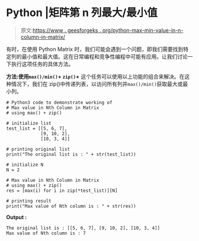 # Python |矩阵第 n 列最大/最小值

> 原文:[https://www . geesforgeks . org/python-max-min-value-in-n-column-in-matrix/](https://www.geeksforgeeks.org/python-max-min-value-in-nth-column-in-matrix/)

有时，在使用 Python Matrix 时，我们可能会遇到一个问题，即我们需要找到特定列的最小值和最大值。这在日常编程和竞争性编程中可能有应用。让我们讨论一下执行这项任务的具体方法。

**方法:使用`max()/min()`+ `zip()`+**
这个任务可以使用以上功能的组合来解决。在这种情况下，我们在 zip()中传递列表，以访问所有列并`max()/min()`获取最大或最小列。

```
# Python3 code to demonstrate working of
# Max value in Nth Column in Matrix
# using max() + zip()

# initialize list
test_list = [[5, 6, 7],
             [9, 10, 2], 
             [10, 3, 4]]

# printing original list
print("The original list is : " + str(test_list))

# initialize N 
N = 2

# Max value in Nth Column in Matrix
# using max() + zip()
res = [max(i) for i in zip(*test_list)][N] 

# printing result
print("Max value of Nth column is : " + str(res))
```

**Output :**

```
The original list is : [[5, 6, 7], [9, 10, 2], [10, 3, 4]]
Max value of Nth column is : 7

```